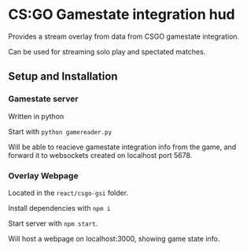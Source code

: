 # CS:GO Gamestate integration hud

Provides a stream overlay from data from CSGO gamestate integration.

Can be used for streaming solo play and spectated matches.

## Setup and Installation

### Gamestate server

Written in python

Start with `python gamereader.py`

Will be able to reacieve gamestate integration info from the game, and forward it to websockets created on localhost port 5678.

### Overlay Webpage

Located in the `react/csgo-gsi` folder.

Install dependencies with `npm i`

Start server with `npm start`.

Will host a webpage on localhost:3000, showing game state info.